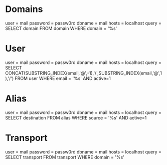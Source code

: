 Domains
=======

user = mail
password = passw0rd
dbname = mail
hosts = localhost
query = SELECT domain FROM domain WHERE domain = '%s'

User
====

user = mail
password = passw0rd
dbname = mail
hosts = localhost
query = SELECT
CONCAT(SUBSTRING_INDEX(email,'@',-1),'/',SUBSTRING_INDEX(email,'@',1),'/') FROM user WHERE email = '%s' AND active=1

Alias
=====

user = mail
password = passw0rd
dbname = mail
hosts = localhost
query = SELECT destination FROM alias WHERE source = '%s' AND active=1

Transport
=========

user = mail
password = passw0rd
dbname = mail
hosts = localhost
query = SELECT transport FROM transport WHERE domain = '%s'

